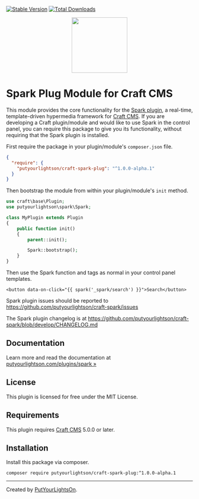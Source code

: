 [![Stable Version](https://img.shields.io/packagist/v/putyourlightson/craft-spark-plug?label=stable)]((https://packagist.org/packages/putyourlightson/craft-spark-plug))
[![Total Downloads](https://img.shields.io/packagist/dt/putyourlightson/craft-spark-plug)](https://packagist.org/packages/putyourlightson/craft-spark-plug)

<p align="center"><img width="150" src="https://putyourlightson.com/assets/logos/spark-icon.svg"></p>

# Spark Plug Module for Craft CMS

This module provides the core functionality for the [Spark plugin](https://github.com/putyourlightson/craft-spark), a real-time, template-driven hypermedia framework for [Craft CMS](https://craftcms.com/). If you are developing a Craft plugin/module and would like to use Spark in the control panel, you can require this package to give you its functionality, without requiring that the Spark plugin is installed.

First require the package in your plugin/module's `composer.json` file.

```json
{
  "require": {
    "putyourlightson/craft-spark-plug": "^1.0.0-alpha.1"
  }
}
```

Then bootstrap the module from within your plugin/module's `init` method.

```php
use craft\base\Plugin;
use putyourlightson\spark\Spark;

class MyPlugin extends Plugin
{
    public function init()
    {
        parent::init();

        Spark::bootstrap();
    }
}
```

Then use the Spark function and tags as normal in your control panel templates.

```twig
<button data-on-click="{{ spark('_spark/search') }}">Search</button>
```

Spark plugin issues should be reported to https://github.com/putyourlightson/craft-spark/issues

The Spark plugin changelog is at https://github.com/putyourlightson/craft-spark/blob/develop/CHANGELOG.md

## Documentation

Learn more and read the documentation at [putyourlightson.com/plugins/spark »](https://putyourlightson.com/plugins/spark)

## License

This plugin is licensed for free under the MIT License.

## Requirements

This plugin requires [Craft CMS](https://craftcms.com/) 5.0.0 or later.

## Installation

Install this package via composer.

```shell
composer require putyourlightson/craft-spark-plug:^1.0.0-alpha.1
```

---

Created by [PutYourLightsOn](https://putyourlightson.com/).
